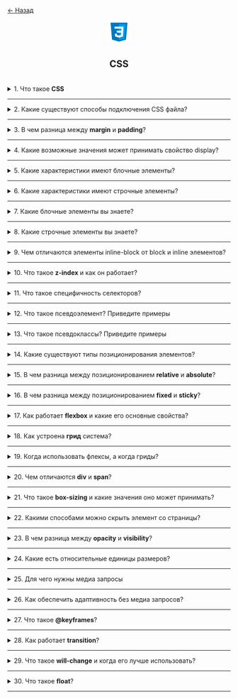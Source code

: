 <a href="./README.md">← Назад</a>

<div align="center">
  <img src="../../assets/icons/icons-for-titles/css.png">
  <h2>CSS</h2>
</div>
<br />

<details>
<summary><span>1. Что такое <b>CSS</b></span></summary>
<br />

CSS (Cascading Style Sheets - Каскадные таблицы стилей) - это язык таблиц стилей, используемый для описания представления HTML-документов. Он определяет, как элементы должны отображаться на экране, управляя макетом, цветами, шрифтами, интервалами и другими визуальными аспектами веб-страниц.

</details>

---

<details>
<summary><span>2. Какие существуют способы подключения CSS файла?</span></summary>
<br />

Существует три способа включения CSS в HTML-документ:

1. **Внешний CSS**

   В HTML:

   ```html
   <link rel="stylesheet" href="styles.css" />
   ```

   В React:

   ```jsx
   import './styles.css';
   ```

   Основные преимущества:

   - Размещается в секции `<head>` (HTML) или в начале файла компонента (React)
   - Наиболее удобный подход для поддержки
   - Может кэшироваться браузерами
   - Один файл может использоваться для нескольких страниц/компонентов

2. **Внутренний CSS**

   В HTML:

   ```html
   <style>
   	body {
   		background-color: white;
   	}
   </style>
   ```

   В Vue:

   ```vue
   <style>
   .component {
   	background-color: white;
   }
   </style>
   ```

   - Размещается в секции `<head>` (HTML) или внутри файла компонента (Vue)
   - Стили применяются только к конкретной HTML-странице/компоненту
   - Увеличивает размер страницы и время загрузки

3. **Встроенный CSS**
   ```html
   <p style="color: blue; font-size: 16px;">Это параграф</p>
   ```
   - Применяется непосредственно к отдельным HTML-элементам
   - Наивысшая специфичность
   - Сложнее поддерживать
   - Смешивает содержимое с представлением

</details>

---

<details>
<summary><span>3. В чем разница между <b>margin</b> и <b>padding</b>?</span></summary>
<br />

- **Padding** - это пространство внутри элемента между его содержимым и границей
- **Margin** - это пространство снаружи элемента, которое создает расстояние от других элементов

</details>

---

<details>
<summary><span>4. Какие возможные значения может принимать свойство display?</span></summary>
<br />

Наиболее часто используемые значения display:

- block
- inline
- inline-block
- none
- flex
- grid
- table
- inherit
- initial

</details>

---

<details>
<summary><span>5. Какие характеристики имеют блочные элементы?</span></summary>
<br />

- Начинаются с новой строки
- По умолчанию занимают всю доступную ширину
- Можно задавать размеры с помощью свойств width и height
- Можно центрировать с помощью margin: auto
- Учитывают свойства margin и padding
- Могут содержать другие блочные и строчные элементы

</details>

---

<details>
<summary><span>6. Какие характеристики имеют строчные элементы?</span></summary>
<br />

- Располагаются в потоке текста в одну строку
- Занимают только ширину своего содержимого
- Нельзя задать width и height
- Можно выравнивать по горизонтали с помощью text-align
- Вертикальные margin не работают
- Учитываются только горизонтальные padding и margin
- Могут содержать только другие строчные элементы
- Line-height влияет на вертикальное расстояние

</details>

---

<details>
<summary><span>7. Какие блочные элементы вы знаете?</span></summary>
<br />

Распространенные блочные элементы:

- `<div>` - универсальный контейнер
- `<p>` - параграф
- `<h1>` до `<h6>` - заголовки
- `<section>` - контейнер секции
- `<article>` - контейнер статьи
- `<header>` - контейнер шапки
- `<footer>` - контейнер подвала
- `<form>` - контейнер формы
- `<ul>`, `<ol>` - списки
- `<li>` - элемент списка
- `<main>` - основное содержимое
- `<nav>` - контейнер навигации
- `<aside>` - боковое содержимое
- `<blockquote>` - цитируемый контент

</details>

---

<details>
<summary><span>8. Какие строчные элементы вы знаете?</span></summary>
<br />

Распространенные строчные элементы:

- `<span>` - универсальный строчный контейнер
- `<img>` - изображение
- `<a>` - гиперссылка
- `<label>` - метка формы
- `<input>` - поле ввода формы
- `<button>` - кнопка
- `<code>` - фрагмент кода
- `<br>` - перенос строки
- `<b>` - жирный текст
- `<strong>` - сильное выделение
- `<i>` - курсивный текст
- `<em>` - выделенный текст
- `<small>` - уменьшенный текст
- `<sub>` - нижний индекс
- `<sup>` - верхний индекс

</details>

---

<details>
<summary><span>9. Чем отличаются элементы inline-block от block и inline элементов?</span></summary>
<br />

Основные характеристики элементов inline-block:

- Сочетают особенности блочных и строчных элементов
- Располагаются в потоке текста как строчные элементы
- Не создают принудительный перенос строки как строчные элементы
- Могут иметь width, height, margins и padding как блочные элементы
- Применяются как вертикальные, так и горизонтальные margins/padding
- По умолчанию не занимают всю ширину родителя
- Несколько элементов могут располагаться рядом, если позволяет пространство

</details>

---

<details>
<summary><span>10. Что такое <b>z-index</b> и как он работает?</span></summary>
<br />

Это свойство определяет порядок наложения элементов по оси Z (глубина), определяя, какие элементы отображаются поверх других. Работает только для элементов с position: relative, absolute, fixed или sticky.

- Чем выше значение z-index, тем ближе элемент к пользователю
- Чем ниже значение, тем дальше элемент
- Если z-index не задан, элементы располагаются в порядке их появления в коде
</details>

---

<details>
<summary><span>11. Что такое специфичность селекторов?</span></summary>
<br />

Это определенный вес, по которому браузер определяет приоритет стилей, когда к одному элементу применяются несколько правил. Чем выше специфичность, тем выше приоритет стиля

Если два или более селектора конфликтуют, браузер выбирает тот, у которого больший вес. Если специфичность одинакова, применяется правило, написанное позже в коде

Специфичность селектора можно представить как кортеж из трех чисел, где:

- Первое значение - количество ID-селекторов (наивысший приоритет)
- Второе значение - сумма классов, атрибутов и псевдоклассов
- Третье значение - количество тегов и псевдоэлементов

</details>

---

<details>
<summary><span>12. Что такое псевдоэлемент? Приведите примеры</span></summary>
<br />

Псевдоэлемент в CSS позволяет стилизовать часть элемента без изменения HTML-разметки.

Наиболее часто используемые:

- `::before` - добавляет содержимое перед элементом
- `::after` - добавляет содержимое после элемента
- `::first-letter` - стилизует первую букву текста
- `::first-line` - стилизует первую строку текста

</details>

---

<details>
<summary><span>13. Что такое псевдоклассы? Приведите примеры</span></summary>
<br />

Это способ применения стилей к элементу на основе его состояния или положения в DOM, без добавления классов или атрибутов в HTML

Основные псевдоклассы:

- `:hover` – применяется при наведении курсора на элемент
- `:focus` – активируется, когда элемент получает фокус (например, при клике в поле ввода)
- `:active` – когда элемент активен (нажат)
- `:checked` – применяется к отмеченному чекбоксу или радиокнопке
- `:first-child` / `:last-child` – стилизует первый или последний дочерний элемент
- `:nth-child(n)` – выбирает определенный дочерний элемент среди соседних (например, второй элемент в списке)
- `:disabled` – используется для отключенных элементов формы

</details>

---

<details>
<summary><span>14. Какие существуют типы позиционирования элементов?</span></summary>
<br />

- `static`
- `relative`
- `absolute`
- `fixed`
- `sticky`

</details>

---

<details>
<summary><span>15. В чем разница между позиционированием <b>relative</b> и <b>absolute</b>?</span></summary>
<br />

- `relative` — элемент остается в потоке документа, но может быть смещен относительно своего исходного положения
- `absolute` — элемент удаляется из потока документа и позиционируется относительно ближайшего родителя с позиционированием **fixed**, **relative** или **absolute**

</details>

---

<details>
<summary><span>16. В чем разница между позиционированием <b>fixed</b> и <b>sticky</b>?</span></summary>
<br />

- `fixed` — элемент привязывается относительно окна браузера и остается на месте даже при прокрутке всей страницы.

- `sticky` — элемент ведет себя как relative до тех пор, пока не достигнет указанной через top, left и т.д. позиции. Затем он прилипает к этой позиции внутри своего родителя и остается там до конца области родителя, не выходя за его пределы.

</details>

---

<details>
<summary><span>17. Как работает <b>flexbox</b> и какие его основные свойства?</span></summary>
<br />

Это инструмент CSS для удобного расположения элементов на странице, который использется для создания адаптивных интерфейсов и центровки элементов.
<br /><br />

Flexbox использует **две оси**, которые помогают управлять расположением элементов:

1. **Главная ось (Main Axis)** — направление, вдоль которого расположены элементы
   - Определяется свойством `flex-direction`
   - Может быть **горизонтальной** (`row`) или **вертикальной** (`column`)
2. **Поперечная ось (Cross Axis)** — перпендикулярна главной, отвечает за выравнивание элементов
   - Управляется через `align-items` и `align-content`

---

### **Выравнивание вдоль главной оси (`justify-content`)**

Используется для управления расположением элементов **по горизонтали** (если `flex-direction: row`) или **по вертикали** (если `flex-direction: column`):

- `flex-start` — элементы прижаты к началу
- `flex-end` — прижаты к концу
- `center` — центрируются
- `space-between` — распределяются равномерно **без промежутков по краям**
- `space-around` — равномерное распределение с **промежутками по бокам**
- `space-evenly` — полностью равномерное распределение, включая края

---

### **Выравнивание вдоль поперечной оси (`align-items`)**

Отвечает за расположение элементов **перпендикулярно главной оси**:

- `stretch` (по умолчанию) — элементы растягиваются по высоте контейнера
- `flex-start` — прижаты к началу поперечной оси
- `flex-end` — прижаты к концу
- `center` — центрируются
- `baseline` — выравниваются по базовой линии текста

---

### 🔹 **Дополнительные команды Flexbox**

- **`flex-direction`** — задаёт направление расположения элементов (`row`, `column`, `row-reverse`, `column-reverse`, `inherit`, `initial`, `unset`).
- **`flex-wrap`** — управляет переносом строк (`nowrap`, `wrap`, `wrap-reverse`, `inherit`, `initial`, `unset`).
- **`flex-flow`** — объединяет `flex-direction` и `flex-wrap` (например, `row wrap`, `column nowrap`).
- **`flex-shrink`** — определяет степень уменьшения элементов (`0` — не сжимается, `1` — стандартное сжатие).
- **`flex-grow`** — регулирует увеличение элементов (`0` — не увеличивается, `1+` — степень увеличения).
- **`flex-basis`** — задаёт начальный размер (`auto`, `100px`, `25%`).
- **`order`** — меняет порядок отображения (`-1`, `0`, `1`, `2` и т. д.).
- **`align-self`** — индивидуальное выравнивание (`auto`, `flex-start`, `flex-end`, `center`, `baseline`, `stretch`).
- **`align-content`** — управляет расположением строк (`flex-start`, `flex-end`, `center`, `space-between`, `space-around`, `stretch`).
- **`justify-content`** — контролирует расположение элементов вдоль главной оси (`flex-start`, `flex-end`, `center`, `space-between`, `space-around`, `space-evenly`).

</details>

---

<details>
<summary><span>18. Как устроена <b>грид</b> система?</span></summary>
<br />

Это инструмент для создания сложных макетов, который позволяет работать с сетками из строк и колонок. В отличие от Flexbox, который управляет элементами вдоль одной оси, **Grid** организует контент в **двумерной** структуре.

### **Основные свойства сетки (`grid-container`)**

Используются на родительском элементе (`display: grid;`):

- **`grid-template-columns`** — задаёт количество и ширину колонок (`100px 200px 1fr`).
- **`grid-template-rows`** — определяет высоту строк (`50px auto 1fr`).
- **`grid-template-areas`** — задаёт именованные области (`"header header" "sidebar main" "footer footer"`).
- **`grid-template`** — объединяет `grid-template-rows`, `grid-template-columns` и `grid-template-areas` в одном свойстве.
- **`grid-gap` / `gap`** — задаёт расстояние между элементами (`10px`, `20px`).
- **`justify-items`** — управляет выравниванием внутри **ячеек** (`start`, `end`, `center`, `stretch`).
- **`align-items`** — задаёт вертикальное выравнивание внутри **ячеек** (`start`, `end`, `center`, `stretch`).
- **`justify-content`** — распределяет всю сетку вдоль **главной оси** (`start`, `end`, `center`, `space-between`, `space-around`, `space-evenly`).
- **`align-content`** — распределяет всю сетку по **поперечной оси** (как `justify-content`, но вертикально).
  <br /><br />

### **Свойства элементов сетки (`grid-item`)**

Используются на дочерних элементах внутри `grid-container`:

- **`grid-column-start` / `grid-column-end`** — определяет, с какого столбца начинается и заканчивается элемент (`2 / 4`).
- **`grid-row-start` / `grid-row-end`** — задаёт строки (`1 / 3`).
- **`grid-area`** — объединяет `row` и `column` (`1 / 2 / 3 / 4`).
- **`justify-self`** — управляет горизонтальным расположением элемента (`start`, `end`, `center`, `stretch`).
- **`align-self`** — регулирует вертикальное положение элемента (`start`, `end`, `center`, `stretch`).
  <br /><br />

### 🔹 **Автоматическое размещение (`auto-fill`, `auto-fit`)**

- **`grid-template-columns: repeat(auto-fill, minmax(150px, 1fr));`**
- **`grid-template-columns: repeat(auto-fit, minmax(150px, 1fr));`**

✔ `auto-fill` **заполняет сетку максимально возможным количеством колонок**.  
✔ `auto-fit` **изменяет размер колонок так, чтобы они заполняли доступное пространство**.

</details>

---

<details>
<summary><span>19. Когда использовать флексы, а когда гриды?</span></summary>
<br />

**Flexbox** — инструмент для одноосного управления элементами, идеально подходит для расположения компонентов **по горизонтали или вертикали**.  
**Grid** — мощная система для двумерных макетов, где нужно **располагать элементы и в строках, и в колонках**.

Выбор зависит от задачи: если нужна гибкость вдоль одной оси — **Flexbox**, если нужна структурированная сетка — **Grid**.

</details>

---

<details>
<summary><span>20. Чем отличаются <b>div</b> и <b>span</b></span>?</summary>
<br />

- `div` — блочный элемент, используется для группировки контента и создания структурных блоков
- `span` — строчный элемент, применяется для выделения отдельных частей текста или стилизации внутри строки

</details>

---

<details>
<summary><span>21. Что такое <b>box-sizing</b> и какие значения оно может принимать?</span></summary>
<br />

**`box-sizing`** — это CSS-свойство, которое определяет, как рассчитываются размеры элемента, включая ширину и высоту.

### **Доступные значения**

- **`content-box`** (по умолчанию) — размеры элемента считаются **без учёта** `padding` и `border`.
- **`border-box`** — **все** внутренние отступы (`padding`) и границы (`border`) включаются в указанную `width` и `height`.

</details>

---

<details>
<summary><span>22. Какими способами можно скрыть элемент со страницы?</span></summary>
<br />

Существует несколько способов скрыть элемент:

- **`display: none`** — полностью удаляет элемент из потока документа, он не занимает место
- **`visibility: hidden`** — элемент невидим, но занимает место на странице
- **`opacity: 0`** — делает элемент полностью прозрачным, но он остается кликабельным
- **`width: 0; height: 0`** — схлопывает элемент до нулевых размеров
- **`position: absolute; left: -9999px`** — перемещает элемент далеко за пределы экрана
- **`clip-path: polygon(0 0)`** — обрезает элемент до невидимой точки

Каждый метод имеет свои особенности:

- `display: none` не анимируется
- `visibility` и `opacity` можно анимировать
- `opacity` сохраняет интерактивность элемента
- `position: absolute` может повлиять на производительность

</details>

---

<details>
<summary><span>23. В чем разница между <b>opacity</b> и <b>visibility</b>?</span></summary>
<br />

- **`opacity`** управляет уровнем прозрачности, может быть **анимировано** и сохраняет элемент **интерактивным** (кликабельным, доступным для событий)
- **`visibility`** просто скрывает элемент, но он остаётся в потоке документа и **не реагирует на события**. Анимация `visibility` невозможна через `transition`

</details>

---

<details>
<summary><span>24. Какие есть относительные единицы размеров?</span></summary>
<br />

- **`em`** — зависит от размера шрифта родительского элемента.
- **`rem`** — зависит от размера шрифта корневого элемента (`html`).
- **`%`** — процентное значение относительно родительского элемента.
- **`vh`** — процент от высоты видимой области (`viewport height`).
- **`vw`** — процент от ширины видимой области (`viewport width`).
- **`vmin`** — процент от меньшего измерения (`vh` или `vw`).
- **`vmax`** — процент от большего измерения (`vh` или `vw`).
- **`ex`** — зависит от высоты строчной буквы `x` текущего шрифта.
- **`ch`** — зависит от ширины символа `0` текущего шрифта.

</details>

---

<details>
<summary><span>25. Для чего нужны медиа запросы</span></summary>
<br />

Медиа запросы (media queries) позволяют применять разные стили в зависимости от характеристик устройства (ширина экрана, ориентация, тип устройства и т.д.). Это основной инструмент для создания адаптивного дизайна.

</details>

---

<details>
<summary><span>26. Как обеспечить адаптивность без медиа запросов?</span></summary>
<br />

- **Flexbox и Grid** — гибкие макеты, адаптирующиеся к доступному пространству.
- **Относительные единицы (`em`, `rem`, `%`, `vh`, `vw`)** — масштабируются в зависимости от контейнера или экрана.
- **`max-width` и `min-width`** — предотвращают слишком большие или маленькие размеры элементов.
- **`clamp()`** — задаёт динамический диапазон значений (`clamp(200px, 50%, 600px)`).
- **`auto` вместо фиксированных размеров** — элементы подстраиваются под контент.
- **`fit-content`** — используется для адаптивной ширины (`width: fit-content;`).
- **`calc()`** — позволяет комбинировать размеры (`width: calc(100% - 50px);`).
- **`aspect-ratio`** — поддерживает правильные пропорции без медиазапросов (`aspect-ratio: 16/9;`).
- **CSS `container queries` (в современных браузерах)** — адаптация к размеру родительского блока.

</details>

---

<details>
<summary><span>27. Что такое <b>@keyframes</b>?</span></summary>
<br />

`@keyframes` - это CSS правило, которое позволяет создавать анимации, определяя последовательность стилей в заданных точках анимации. Используется совместно со свойством `animation` для применения анимации к элементам.

Основные свойства анимации:

- **`animation-name`** (имя_анимации) - задает имя @keyframes анимации
- **`animation-duration`** (время в секундах/миллисекундах) - длительность анимации
- **`animation-timing-function`** (linear, ease, ease-in, ease-out, ease-in-out, steps()) - функция расчета промежуточных значений
- **`animation-delay`** (время в секундах/миллисекундах) - задержка перед началом анимации
- **`animation-iteration-count`** (число или infinite) - количество повторений анимации
- **`animation-direction`** (normal, reverse, alternate, alternate-reverse) - направление воспроизведения
- **`animation-fill-mode`** (none, forwards, backwards, both) - состояние элемента до и после анимации
- **`animation-play-state`** (running, paused) - состояние воспроизведения анимации

</details>

---

<details>
<summary><span>28. Как работает <b>transition</b>?</span></summary>
<br />

`transition` - это CSS свойство для плавного перехода между значениями других свойств. Основные параметры:

- **`transition-property`** - анимируемое свойство
- **`transition-duration`** - длительность перехода
- **`transition-timing-function`** - функция перехода
- **`transition-delay`** - задержка перед началом

Пример: `transition: all 0.3s ease;`

</details>

---

<details>
<summary><span>29. Что такое <b>will-change</b> и когда его лучше использовать?</span></summary>
<br />

Это CSS-свойство, которое сообщает браузеру, какие свойства скорее всего изменятся, чтобы он заранее оптимизировал их рендеринг.

Используется для оптимизации рендеринга сложных анимаций, но применять его следует точечно, чтобы избежать лишней нагрузки на браузер.

</details>

---

<details>
<summary><span>30. Что такое <b>float</b>?</span></summary>
<br />

Это CSS свойство, которое позволяет элементу "плавать" по левому или правому краю своего контейнера, при этом текст и встроенные элементы обтекают его.
<br /><br />

Основные значения:

- `left` - элемент плавает у левого края
- `right` - элемент плавает у правого края
- `none` - отключает обтекание (значение по умолчанию)
  <br /><br />

Важные особенности:

- Плавающие элементы выпадают из потока документа
- Родительский контейнер может "схлопнуться" если содержит только плавающие элементы
- Для очистки обтекания используется свойство `clear`

</details>

---

<!--
В чем минусы табличной верстки?
Разница между css переменными и препроцессорными переменными?
В чем различие между responsive от apadtive?
 -->

<!--
<details>
<summary><span></span></summary>
<br />

</details>

--- -->
